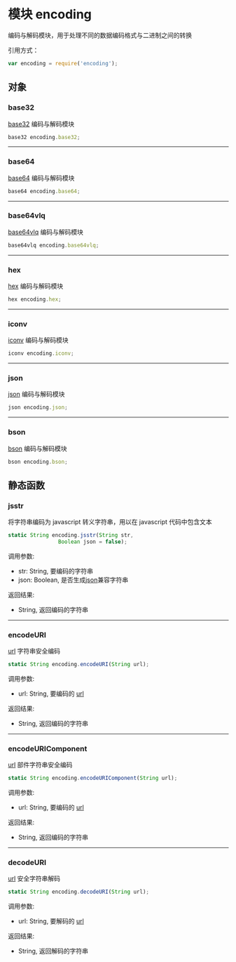 # 模块 encoding
编码与解码模块，用于处理不同的数据编码格式与二进制之间的转换

引用方式：
```JavaScript
var encoding = require('encoding');
```

## 对象
        
### base32
[base32](base32.md) 编码与解码模块
```JavaScript
base32 encoding.base32;
```

--------------------------
### base64
[base64](base64.md) 编码与解码模块
```JavaScript
base64 encoding.base64;
```

--------------------------
### base64vlq
[base64vlq](base64vlq.md) 编码与解码模块
```JavaScript
base64vlq encoding.base64vlq;
```

--------------------------
### hex
[hex](hex.md) 编码与解码模块
```JavaScript
hex encoding.hex;
```

--------------------------
### iconv
[iconv](iconv.md) 编码与解码模块
```JavaScript
iconv encoding.iconv;
```

--------------------------
### json
[json](json.md) 编码与解码模块
```JavaScript
json encoding.json;
```

--------------------------
### bson
[bson](bson.md) 编码与解码模块
```JavaScript
bson encoding.bson;
```

## 静态函数
        
### jsstr
将字符串编码为 javascript 转义字符串，用以在 javascript 代码中包含文本
```JavaScript
static String encoding.jsstr(String str,
                Boolean json = false);
```

调用参数:
* str: String, 要编码的字符串
* json: Boolean, 是否生成[json](json.md)兼容字符串

返回结果:
* String, 返回编码的字符串

--------------------------
### encodeURI
[url](url.md) 字符串安全编码
```JavaScript
static String encoding.encodeURI(String url);
```

调用参数:
* url: String, 要编码的 [url](url.md)

返回结果:
* String, 返回编码的字符串

--------------------------
### encodeURIComponent
[url](url.md) 部件字符串安全编码
```JavaScript
static String encoding.encodeURIComponent(String url);
```

调用参数:
* url: String, 要编码的 [url](url.md)

返回结果:
* String, 返回编码的字符串

--------------------------
### decodeURI
[url](url.md) 安全字符串解码
```JavaScript
static String encoding.decodeURI(String url);
```

调用参数:
* url: String, 要解码的 [url](url.md)

返回结果:
* String, 返回解码的字符串

